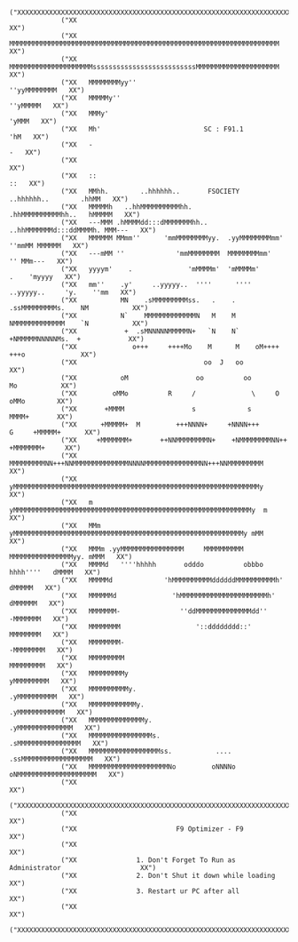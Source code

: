                  ("XXXXXXXXXXXXXXXXXXXXXXXXXXXXXXXXXXXXXXXXXXXXXXXXXXXXXXXXXXXXXXXXXXXXXXXXXXXXXX")
                 ("XX                                                                          XX")
                 ("XX   MMMMMMMMMMMMMMMMMMMMMMMMMMMMMMMMMMMMMMMMMMMMMMMMMMMMMMMMMMMMMMMMMMMM   XX")
                 ("XX   MMMMMMMMMMMMMMMMMMMMMssssssssssssssssssssssssssMMMMMMMMMMMMMMMMMMMMM   XX")
                 ("XX   MMMMMMMMyy''                                            ''yyMMMMMMMM   XX")
                 ("XX   MMMMMy''                                                    ''yMMMMM   XX")
                 ("XX   MMMy'                                                          'yMMM   XX")
                 ("XX   Mh'                          SC : F91.1                          'hM   XX")
                 ("XX   -                                                                  -   XX")
                 ("XX                                                                          XX")
                 ("XX   ::                                                                ::   XX")
                 ("XX   MMhh.        ..hhhhhh..       FSOCIETY       ..hhhhhh..        .hhMM   XX")
                 ("XX   MMMMMh   ..hhMMMMMMMMMMhh.                .hhMMMMMMMMMMhh..   hMMMMM   XX")
                 ("XX   ---MMM .hMMMMdd:::dMMMMMMMhh..        ..hhMMMMMMMd:::ddMMMMh. MMM---   XX")
                 ("XX   MMMMMM MMmm''      'mmMMMMMMMMyy.  .yyMMMMMMMMmm'      ''mmMM MMMMMM   XX")
                 ("XX   ---mMM ''             'mmMMMMMMMM  MMMMMMMMmm'             '' MMm---   XX")
                 ("XX   yyyym'    .              'mMMMMm'  'mMMMMm'              .    'myyyy   XX")
                 ("XX   mm''    .y'     ..yyyyy..  ''''      ''''  ..yyyyy..     'y.    ''mm   XX")
                 ("XX           MN    .sMMMMMMMMMss.   .    .   .ssMMMMMMMMMs.    NM           XX")
                 ("XX           N`    MMMMMMMMMMMMMN   M    M   NMMMMMMMMMMMMM    `N           XX")
                 ("XX            +  .sMNNNNNMMMMMN+   `N    N`   +NMMMMMNNNNNMs.  +            XX")
                 ("XX              o+++     ++++Mo    M      M    oM++++     +++o              XX")
                 ("XX                                oo  J   oo                                XX")
                 ("XX           oM                 oo          oo                 Mo           XX")
                 ("XX         oMMo          R     /              \     O           oMMo        XX")
                 ("XX       +MMMM                 s             s                  MMMM+       XX")
                 ("XX      +MMMMM+  M         +++NNNN+     +NNNN+++         G     +MMMMM+      XX")
                 ("XX     +MMMMMMM+       ++NNMMMMMMMMN+    +NMMMMMMMMNN++       +MMMMMMM+     XX")
                 ("XX     MMMMMMMMMNN+++NNMMMMMMMMMMMMMMNNNNMMMMMMMMMMMMMMNN+++NNMMMMMMMMM     XX")
                 ("XX     yMMMMMMMMMMMMMMMMMMMMMMMMMMMMMMMMMMMMMMMMMMMMMMMMMMMMMMMMMMMMMMy     XX")
                 ("XX   m  yMMMMMMMMMMMMMMMMMMMMMMMMMMMMMMMMMMMMMMMMMMMMMMMMMMMMMMMMMMMMy  m   XX")
                 ("XX   MMm yMMMMMMMMMMMMMMMMMMMMMMMMMMMMMMMMMMMMMMMMMMMMMMMMMMMMMMMMMMy mMM   XX")
                 ("XX   MMMm .yyMMMMMMMMMMMMMMMM     MMMMMMMMMM     MMMMMMMMMMMMMMMMyy. mMMM   XX")
                 ("XX   MMMMd   ''''hhhhh       odddo          obbbo        hhhh''''   dMMMM   XX")
                 ("XX   MMMMMd             'hMMMMMMMMMMddddddMMMMMMMMMMh'             dMMMMM   XX")
                 ("XX   MMMMMMd              'hMMMMMMMMMMMMMMMMMMMMMMh'              dMMMMMM   XX")
                 ("XX   MMMMMMM-               ''ddMMMMMMMMMMMMMMdd''               -MMMMMMM   XX")
                 ("XX   MMMMMMMM                   '::dddddddd::'                   MMMMMMMM   XX")
                 ("XX   MMMMMMMM-                                                  -MMMMMMMM   XX")
                 ("XX   MMMMMMMMM                                                  MMMMMMMMM   XX")
                 ("XX   MMMMMMMMMy                                                yMMMMMMMMM   XX")
                 ("XX   MMMMMMMMMMy.                                            .yMMMMMMMMMM   XX")
                 ("XX   MMMMMMMMMMMMy.                                        .yMMMMMMMMMMMM   XX")
                 ("XX   MMMMMMMMMMMMMMy.                                    .yMMMMMMMMMMMMMM   XX")
                 ("XX   MMMMMMMMMMMMMMMMs.                                .sMMMMMMMMMMMMMMMM   XX")
                 ("XX   MMMMMMMMMMMMMMMMMMss.           ....           .ssMMMMMMMMMMMMMMMMMM   XX")
                 ("XX   MMMMMMMMMMMMMMMMMMMMNo         oNNNNo         oNMMMMMMMMMMMMMMMMMMMM   XX")
                 ("XX                                                                          XX")
                  ("XXXXXXXXXXXXXXXXXXXXXXXXXXXXXXXXXXXXXXXXXXXXXXXXXXXXXXXXXXXXXXXXXXXXXXXXXXXXXX")
                 ("XX                                                                          XX")
                 ("XX                         F9 Optimizer - F9                                XX")
                 ("XX                                                                          XX")
                 ("XX               1. Don't Forget To Run as Administrator                    XX")
                 ("XX               2. Don't Shut it down while loading                        XX")
                 ("XX               3. Restart ur PC after all                                 XX") 
                 ("XX                                                                          XX")
                 ("XXXXXXXXXXXXXXXXXXXXXXXXXXXXXXXXXXXXXXXXXXXXXXXXXXXXXXXXXXXXXXXXXXXXXXXXXXXXXX")
